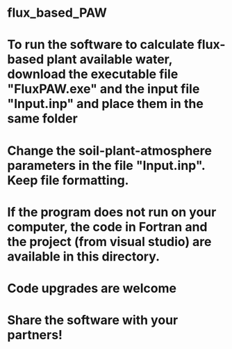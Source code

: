 # flux_based_PAW
# To run the software to calculate flux-based plant available water, download the executable file "FluxPAW.exe" and the input file "Input.inp" and place them in the same folder
# Change the soil-plant-atmosphere parameters in the file "Input.inp". Keep file formatting.
# If the program does not run on your computer, the code in Fortran and the project (from visual studio) are available in this directory.
# Code upgrades are welcome
# Share the software with your partners!
